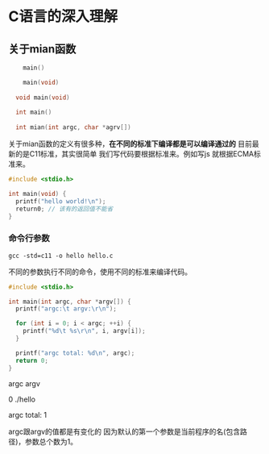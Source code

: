 # C语言的深入理解



## 关于mian函数

```C
	main()

	main(void)
  
  void main(void)
    
  int main()
   
  int mian(int argc, char *agrv[])
```





关于mian函数的定义有很多种，**在不同的标准下编译都是可以编译通过的** 目前最新的是C11标准，其实很简单 我们写代码要根据标准来。例如写js 就根据ECMA标准来。

```c
#include <stdio.h>

int main(void) {
  printf("hello world!\n");
  return0; // 该有的返回值不能省
}
```



### 命令行参数

```shell
gcc -std=c11 -o hello hello.c
```

不同的参数执行不同的命令，使用不同的标准来编译代码。

```c
#include <stdio.h>

int main(int argc, char *argv[]) {
  printf("argc:\t argv:\r\n");

  for (int i = 0; i < argc; ++i) {
    printf("%d\t %s\r\n", i, argv[i]);
  }

  printf("argc total: %d\n", argc);
  return 0;
}

```

argc    argv

0         ./hello

argc total:  1

argc跟argv的值都是有变化的 因为默认的第一个参数是当前程序的名(包含路径)，参数总个数为1。
